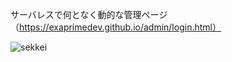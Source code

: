 サーバレスで何となく動的な管理ページ（https://exaprimedev.github.io/admin/login.html）

![sekkei](https://user-images.githubusercontent.com/52816487/67840967-60aaec00-fb3a-11e9-9ca9-fb9e4b60e9b4.png)
